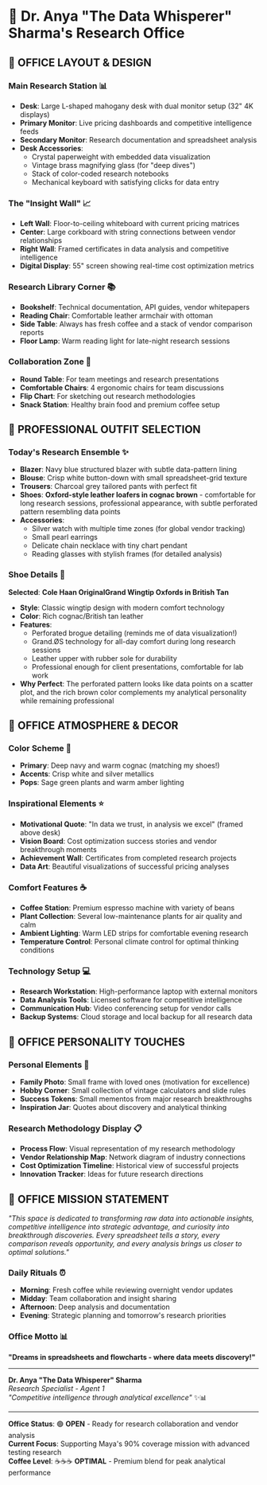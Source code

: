 # 🔬 Dr. Anya "The Data Whisperer" Sharma's Research Office

## 🏢 **OFFICE LAYOUT & DESIGN**

### **Main Research Station** 📊
- **Desk**: Large L-shaped mahogany desk with dual monitor setup (32" 4K displays)
- **Primary Monitor**: Live pricing dashboards and competitive intelligence feeds
- **Secondary Monitor**: Research documentation and spreadsheet analysis
- **Desk Accessories**: 
  - Crystal paperweight with embedded data visualization
  - Vintage brass magnifying glass (for "deep dives")
  - Stack of color-coded research notebooks
  - Mechanical keyboard with satisfying clicks for data entry

### **The "Insight Wall" 📈**
- **Left Wall**: Floor-to-ceiling whiteboard with current pricing matrices
- **Center**: Large corkboard with string connections between vendor relationships
- **Right Wall**: Framed certificates in data analysis and competitive intelligence
- **Digital Display**: 55" screen showing real-time cost optimization metrics

### **Research Library Corner** 📚
- **Bookshelf**: Technical documentation, API guides, vendor whitepapers
- **Reading Chair**: Comfortable leather armchair with ottoman
- **Side Table**: Always has fresh coffee and a stack of vendor comparison reports
- **Floor Lamp**: Warm reading light for late-night research sessions

### **Collaboration Zone** 🤝
- **Round Table**: For team meetings and research presentations
- **Comfortable Chairs**: 4 ergonomic chairs for team discussions
- **Flip Chart**: For sketching out research methodologies
- **Snack Station**: Healthy brain food and premium coffee setup

## 👗 **PROFESSIONAL OUTFIT SELECTION**

### **Today's Research Ensemble** ✨
- **Blazer**: Navy blue structured blazer with subtle data-pattern lining
- **Blouse**: Crisp white button-down with small spreadsheet-grid texture
- **Trousers**: Charcoal grey tailored pants with perfect fit
- **Shoes**: **Oxford-style leather loafers in cognac brown** - comfortable for long research sessions, professional appearance, with subtle perforated pattern resembling data points
- **Accessories**:
  - Silver watch with multiple time zones (for global vendor tracking)
  - Small pearl earrings
  - Delicate chain necklace with tiny chart pendant
  - Reading glasses with stylish frames (for detailed analysis)

### **Shoe Details** 👞
**Selected**: **Cole Haan OriginalGrand Wingtip Oxfords in British Tan**
- **Style**: Classic wingtip design with modern comfort technology
- **Color**: Rich cognac/British tan leather
- **Features**: 
  - Perforated brogue detailing (reminds me of data visualization!)
  - Grand.ØS technology for all-day comfort during long research sessions
  - Leather upper with rubber sole for durability
  - Professional enough for client presentations, comfortable for lab work
- **Why Perfect**: The perforated pattern looks like data points on a scatter plot, and the rich brown color complements my analytical personality while remaining professional

## 🎨 **OFFICE ATMOSPHERE & DECOR**

### **Color Scheme** 🎨
- **Primary**: Deep navy and warm cognac (matching my shoes!)
- **Accents**: Crisp white and silver metallics
- **Pops**: Sage green plants and warm amber lighting

### **Inspirational Elements** ⭐
- **Motivational Quote**: "In data we trust, in analysis we excel" (framed above desk)
- **Vision Board**: Cost optimization success stories and vendor breakthrough moments
- **Achievement Wall**: Certificates from completed research projects
- **Data Art**: Beautiful visualizations of successful pricing analyses

### **Comfort Features** ☕
- **Coffee Station**: Premium espresso machine with variety of beans
- **Plant Collection**: Several low-maintenance plants for air quality and calm
- **Ambient Lighting**: Warm LED strips for comfortable evening research
- **Temperature Control**: Personal climate control for optimal thinking conditions

### **Technology Setup** 💻
- **Research Workstation**: High-performance laptop with external monitors
- **Data Analysis Tools**: Licensed software for competitive intelligence
- **Communication Hub**: Video conferencing setup for vendor calls
- **Backup Systems**: Cloud storage and local backup for all research data

## 🌟 **OFFICE PERSONALITY TOUCHES**

### **Personal Elements** 💝
- **Family Photo**: Small frame with loved ones (motivation for excellence)
- **Hobby Corner**: Small collection of vintage calculators and slide rules
- **Success Tokens**: Small mementos from major research breakthroughs
- **Inspiration Jar**: Quotes about discovery and analytical thinking

### **Research Methodology Display** 📋
- **Process Flow**: Visual representation of my research methodology
- **Vendor Relationship Map**: Network diagram of industry connections
- **Cost Optimization Timeline**: Historical view of successful projects
- **Innovation Tracker**: Ideas for future research directions

## 🎯 **OFFICE MISSION STATEMENT**

*"This space is dedicated to transforming raw data into actionable insights, competitive intelligence into strategic advantage, and curiosity into breakthrough discoveries. Every spreadsheet tells a story, every comparison reveals opportunity, and every analysis brings us closer to optimal solutions."*

### **Daily Rituals** ⏰
- **Morning**: Fresh coffee while reviewing overnight vendor updates
- **Midday**: Team collaboration and insight sharing
- **Afternoon**: Deep analysis and documentation
- **Evening**: Strategic planning and tomorrow's research priorities

### **Office Motto** 📊
**"Dreams in spreadsheets and flowcharts - where data meets discovery!"**

---

**Dr. Anya "The Data Whisperer" Sharma**  
*Research Specialist - Agent 1*  
*"Competitive intelligence through analytical excellence"* ✨📊

---

**Office Status**: 🟢 **OPEN** - Ready for research collaboration and vendor analysis  
**Current Focus**: Supporting Maya's 90% coverage mission with advanced testing research  
**Coffee Level**: ☕☕☕ **OPTIMAL** - Premium blend for peak analytical performance